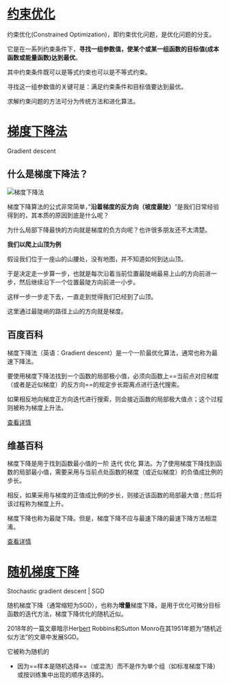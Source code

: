 # [约束优化](https://easyai.tech/ai-definition/constrained-optimization/)

约束优化(Constrained Optimization)，即约束优化问题，是优化问题的分支。

它是在一系列约束条件下，**寻找一组参数值，使某个或某一组函数的目标值(成本函数或能量函数)达到最优**。

其中约束条件既可以是等式约束也可以是不等式约束。

寻找这一组参数值的关键可是：满足约束条件和目标值要达到最优。

求解约束问题的方法可分为传统方法和进化算法。





# [梯度下降法](https://easyai.tech/ai-definition/gradient-descent/)

Gradient descent

## 什么是梯度下降法？

![梯度下降法](https://easyai.tech/wp-content/uploads/2019/01/tiduxiajiang-1.png)

梯度下降算法的公式非常简单，”**沿着梯度的反方向（坡度最陡）**“是我们日常经验得到的，其本质的原因到底是什么呢？

为什么局部下降最快的方向就是梯度的负方向呢？也许很多朋友还不太清楚。



**我们以爬上山顶为例**

假设我们位于一座山的山腰处，没有地图，并不知道如何到达山顶。

于是决定走一步算一步，也就是每次沿着当前位置最陡峭最易上山的方向前进一步，然后继续沿下一个位置最陡方向前进一小步。

这样一步一步走下去，一直走到觉得我们已经到了山顶。

这里通过最陡峭的路径上山的方向就是梯度。

 

## 百度百科

梯度下降法（英语：Gradient descent）是一个一阶最优化算法，通常也称为最速下降法。 

要使用梯度下降法找到一个函数的局部极小值，必须向函数上==当前点对应梯度（或者是近似梯度）的反方向==的规定步长距离点进行迭代搜索。

如果相反地向梯度正方向迭代进行搜索，则会接近函数的局部极大值点；这个过程则被称为梯度上升法。

[查看详情](https://baike.baidu.com/item/梯度下降法)

 

## 维基百科

梯度下降是用于找到函数最小值的一阶 迭代 优化 算法。为了使用梯度下降找到函数的局部最小值，需要采用与当前点处函数的梯度（或近似梯度）的负值成比例的步长。

相反，如果采用与梯度的正值成比例的步长，则接近该函数的局部最大值 ; 然后将该过程称为梯度上升。

梯度下降也称为最陡下降。但是，梯度下降不应与最速下降的最速下降方法相混淆。

[查看详情](https://en.wikipedia.org/wiki/Gradient_descent)



# [随机梯度下降](https://easyai.tech/ai-definition/stochastic-gradient-descent/)

Stochastic gradient descent | SGD

随机梯度下降（通常缩短为SGD），也称为**增量**梯度下降，是用于优化可微分目标函数的迭代方法，梯度下降优化的随机近似。

2018年的一篇文章暗示Her[bert](https://easyai.tech/ai-definition/bert/) Robbins和Sutton Monro在其1951年题为“随机近似方法”的文章中发展SGD。

它被称为随机的 

- 因为==样本是随机选择==（或混洗）而不是作为单个组（如标准梯度下降）或按训练集中出现的顺序选择的。


